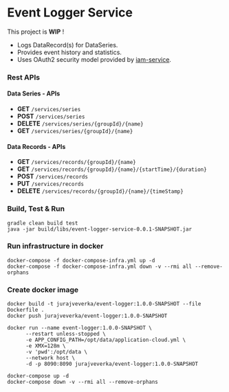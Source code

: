 # Event Logger Service
This project is __WIP__ !

* Logs DataRecord(s) for DataSeries.
* Provides event history and statistics.
* Uses OAuth2 security model provided by [iam-service](https://github.com/jveverka/iam-service).

### Rest APIs
#### Data Series - APIs
* __GET__ ``/services/series``
* __POST__ ``/services/series``
* __DELETE__ ``/services/series/{groupId}/{name}``
* __GET__ ``/services/series/{groupId}/{name}`` 

#### Data Records - APIs
* __GET__ ``/services/records/{groupId}/{name}``
* __GET__ ``/services/records/{groupId}/{name}/{startTime}/{duration}``
* __POST__ ``/services/records``
* __PUT__ ``/services/records``
* __DELETE__ ``/services/records/{groupId}/{name}/{timeStamp}``

### Build, Test & Run 
```
gradle clean build test
java -jar build/libs/event-logger-service-0.0.1-SNAPSHOT.jar 
```

### Run infrastructure in docker
```
docker-compose -f docker-compose-infra.yml up -d
docker-compose -f docker-compose-infra.yml down -v --rmi all --remove-orphans
```

### Create docker image
```
docker build -t jurajveverka/event-logger:1.0.0-SNAPSHOT --file Dockerfile .
docker push jurajveverka/event-logger:1.0.0-SNAPSHOT

docker run --name event-logger:1.0.0-SNAPSHOT \
      --restart unless-stopped \
      -e APP_CONFIG_PATH=/opt/data/application-cloud.yml \
      -e XMX=128m \
      -v 'pwd':/opt/data \
      --network host \
      -d -p 8090:8090 jurajveverka/event-logger:1.0.0-SNAPSHOT

docker-compose up -d
docker-compose down -v --rmi all --remove-orphans
```
